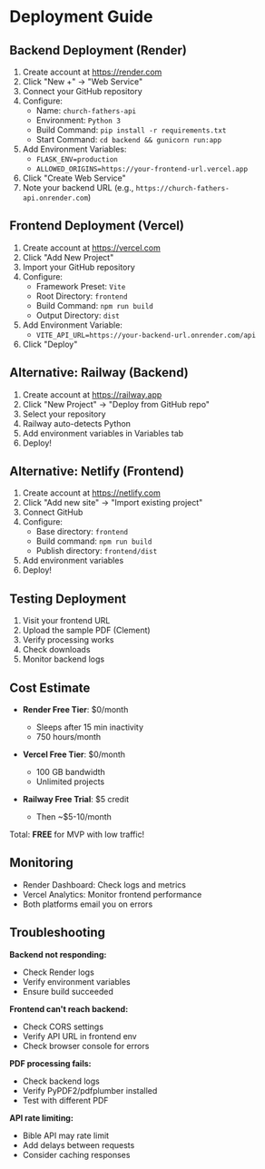 # Deployment Guide

## Backend Deployment (Render)

1. Create account at https://render.com
2. Click "New +" → "Web Service"
3. Connect your GitHub repository
4. Configure:
   - Name: `church-fathers-api`
   - Environment: `Python 3`
   - Build Command: `pip install -r requirements.txt`
   - Start Command: `cd backend && gunicorn run:app`
5. Add Environment Variables:
   - `FLASK_ENV=production`
   - `ALLOWED_ORIGINS=https://your-frontend-url.vercel.app`
6. Click "Create Web Service"
7. Note your backend URL (e.g., `https://church-fathers-api.onrender.com`)

## Frontend Deployment (Vercel)

1. Create account at https://vercel.com
2. Click "Add New Project"
3. Import your GitHub repository
4. Configure:
   - Framework Preset: `Vite`
   - Root Directory: `frontend`
   - Build Command: `npm run build`
   - Output Directory: `dist`
5. Add Environment Variable:
   - `VITE_API_URL=https://your-backend-url.onrender.com/api`
6. Click "Deploy"

## Alternative: Railway (Backend)

1. Create account at https://railway.app
2. Click "New Project" → "Deploy from GitHub repo"
3. Select your repository
4. Railway auto-detects Python
5. Add environment variables in Variables tab
6. Deploy!

## Alternative: Netlify (Frontend)

1. Create account at https://netlify.com
2. Click "Add new site" → "Import existing project"
3. Connect GitHub
4. Configure:
   - Base directory: `frontend`
   - Build command: `npm run build`
   - Publish directory: `frontend/dist`
5. Add environment variables
6. Deploy!

## Testing Deployment

1. Visit your frontend URL
2. Upload the sample PDF (Clement)
3. Verify processing works
4. Check downloads
5. Monitor backend logs

## Cost Estimate

- **Render Free Tier**: $0/month
  - Sleeps after 15 min inactivity
  - 750 hours/month
  
- **Vercel Free Tier**: $0/month
  - 100 GB bandwidth
  - Unlimited projects

- **Railway Free Trial**: $5 credit
  - Then ~$5-10/month

Total: **FREE** for MVP with low traffic!

## Monitoring

- Render Dashboard: Check logs and metrics
- Vercel Analytics: Monitor frontend performance
- Both platforms email you on errors

## Troubleshooting

**Backend not responding:**
- Check Render logs
- Verify environment variables
- Ensure build succeeded

**Frontend can't reach backend:**
- Check CORS settings
- Verify API URL in frontend env
- Check browser console for errors

**PDF processing fails:**
- Check backend logs
- Verify PyPDF2/pdfplumber installed
- Test with different PDF

**API rate limiting:**
- Bible API may rate limit
- Add delays between requests
- Consider caching responses
